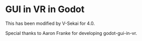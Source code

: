 # GUI in VR in Godot

This has been modified by V-Sekai for 4.0.

Special thanks to Aaron Franke for developing godot-gui-in-vr.
